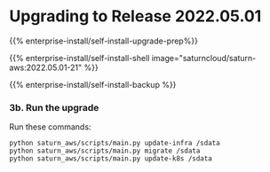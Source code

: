 # Upgrading to Release 2022.05.01

{{% enterprise-install/self-install-upgrade-prep%}}

{{% enterprise-install/self-install-shell image="saturncloud/saturn-aws:2022.05.01-21" %}}

{{% enterprise-install/self-install-backup %}}

### 3b. Run the upgrade

Run these commands:
```
python saturn_aws/scripts/main.py update-infra /sdata
python saturn_aws/scripts/main.py migrate /sdata
python saturn_aws/scripts/main.py update-k8s /sdata
```
